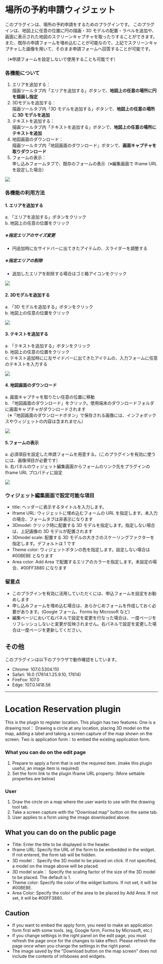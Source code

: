 # 場所の予約申請ウィジェット

このプラグインは、場所の予約申請をするためのプラグインです。
このプラグインは、地図上に任意の位置に円の描画・3D モデルの配置・ラベルを追加や、画面に表示された地図のスクリーンキャプチャを取ったりすることができます。
また、既存の申請フォームを埋め込むことが可能なので、上記でスクリーンキャプチャした画像を用いて、そのまま申請フォームへ回答することが可能です。

（※申請フォームを設定しないで使用することも可能です）


### 各機能について

1. エリアを追加する：  
描画ツールタブ内「エリアを追加する」ボタンで、**地図上の任意の場所に円を描画し指定**
2. 3Dモデルを追加する：  
描画ツールタブ内「3D モデルを追加する」ボタンで、**地図上の任意の場所に 3D モデルを追加**
3. テキストを追加する：  
描画ツールタブ内「テキストを追加する」ボタンで、**地図上の任意の場所にテキストを追加**
4. 地図画面のダウンロード：  
描画ツールタブ内「地図画面のダウンロード」ボタンで、**画面キャプチャを取りダウンロード**
5. フォームの表示：  
申し込みフォームタブで、既存のフォームの表示（※編集画面で Iframe URL を設定した場合）

![](https://eukarya-inc.github.io/reearth-plugin-location-reservation/main/src/img1.png)

### 各機能の利用方法

#### 1. エリアを追加する

a. 「エリアを追加する」ボタンをクリック  
b. 地図上の任意の位置をクリック

##### ※指定エリアのサイズ変更

- 円追加時に左サイドバーに出てきたアイテムの、スライダーを調整する

##### ※指定エリアの削除

- 追加したエリアを削除する場合はゴミ箱アイコンをクリック

![](https://eukarya-inc.github.io/reearth-plugin-location-reservation/blob/main/src/img2.png)

#### 2. 3Dモデルを追加する

a. 「3D モデルを追加する」ボタンをクリック  
b. 地図上の任意の位置をクリック  

![](https://eukarya-inc.github.io/reearth-plugin-location-reservation/blob/main/src/img3.png)

#### 3. テキストを追加する

a. 「テキストを追加する」ボタンをクリック  
b. 地図上の任意の位置をクリック  
c. テキスト追加時にに左サイドバーに出てきたアイテムの、入力フォームに任意のテキストを入力する

![](https://eukarya-inc.github.io/reearth-plugin-location-reservation/blob/main/src/img4.png)

#### 4. 地図画面のダウンロード

a. 画面キャプチャを取りたい任意の位置に移動  
b. 「地図画面のダウンロード」をクリック。使用端末のダウンロードフォルダに画面キャプチャがダウンロードされます  
   （※「地図画面のダウンロードボタン」で保存される画像には、インフォボックスやウィジェットの内容は含まれません）
   
![](https://eukarya-inc.github.io/reearth-plugin-location-reservation/blob/main/src/img5.png)

#### 5.フォームの表示

a. 必須項目を設定した申請フォームを用意する。(このプラグインを有効に使うには、画像項目が必要です）  
b. 右パネルのウィジェット編集画面からフォームのリンク先をプラグインの Iframe URL プロパティに設定

![](https://eukarya-inc.github.io/reearth-plugin-location-reservation/blob/main/src/img6.png)

### ウィジェット編集画面で設定可能な項目

- title: ヘッダーに表示するタイトルを入力します。
- Iframe URL: ウィジェットに埋め込むフォームの URL を指定します。未入力の場合、フォームタブは非表示になります
- 3Dmodel: クリック時に配置する 3D モデルを指定します。指定しない場合は、上記画像の 3D モデルが配置されます
- 3Dmodel scale: 配置する 3D モデルの大きさのスケーリングファクターを指定します。デフォルトは 1 です
- Theme color: ウィジェットボタンの色を指定します。設定しない場合は#00BEBE となります
- Area color: Add Area で配置するエリアのカラーを指定します。未設定の場合、#00FF3880 になります

### 留意点

- このプラグインを有効に活用していただくには、申込フォームを設定をお勧めします
- 申し込みフォームを埋め込む場合は、あらかじめフォームを作成しておく必要があります。(Google フォーム、Forms by Microsoft など)
- 編集ページにおいて右パネルで設定を変更を行なった場合は、一度ページをリフレッシュしないと変更が反映されません。右パネルで設定を変更した場合は一度ページを更新してください。

## その他
このプラグインは以下のブラウザで動作確認をしています。

- Chrome: 107.0.5304.110
- Safari: 16.0 (17614.1.25.9.10, 17614)
- FireFox: 107.0
- Edge: 107.0.1418.56

*****


# Location Reservation plugin

This is the plugin to register location.
This plugin has two features:
One is a drawing tool： Drawing a circle at any location, placing 3D model on the map, adding a label and taking a screen capture of the map shown on the screen.
Two is application form：to embed the existing application form.

### What you can do on the edit page

1. Prepare to apply a form that is set the required item. (make this plugin useful, an image item is required)
2. Set the form link to the plugin Iframe URL property. (More settable properties are below)

### User

1. Draw the circle on a map where the user wants to use with the drawing tool tab.
2. Take a screen capture with the "Download map" button on the same tab.
3. User applies to a form using the image downloaded above.

## What you can do on the public page

- Title: Enter the title to be displayed in the header.
- Iframe URL: Specify the URL of the form to be embedded in the widget. If not entered, the form tab will be hidden.
- 3D model： Specify the 3D model to be placed on click. If not specified, a model on the image above will be placed.
- 3D model scale： Specify the scaling factor of the size of the 3D model to be placed. The default is 1.
- Theme color: Specify the color of the widget buttons. If not set, it will be #00BEBE.
- Area Color: Specify the color of the area to be placed by Add Area. If not set, it will be #00FF3880.

## Caution

- If you want to embed the apply form, you need to make an application form first with some tools. (eg, Google form, Forms by Microsoft, etc.)
- If you change settings in the right panel on the edit page, you must refresh the page once for the changes to take effect. Please refresh the page once when you change the settings in the right panel.
- The image saved by the "Download button on the map screen" does not include the contents of infoboxes and widgets. 
